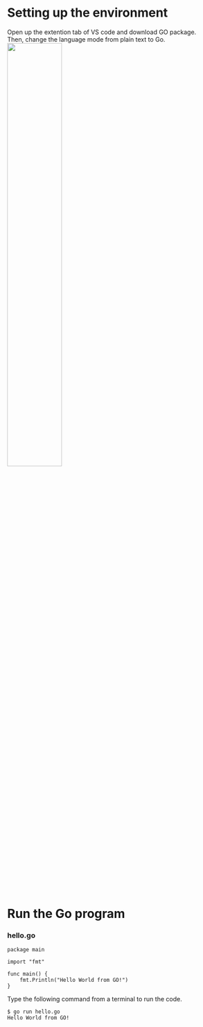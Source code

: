 # Setting up the environment
Open up the extention tab of VS code and download GO package.  
Then, change the language mode from plain text to Go.  
<img src="https://user-images.githubusercontent.com/48580911/162607649-8c9baf8b-b863-4605-9af1-08c369fb8d06.jpg" width=50% height=50%>

# Run the Go program
### hello.go
```
package main

import "fmt"

func main() {
	fmt.Println("Hello World from GO!")
}
```
Type the following command from a terminal to run the code.
```
$ go run hello.go
Hello World from GO!
```
